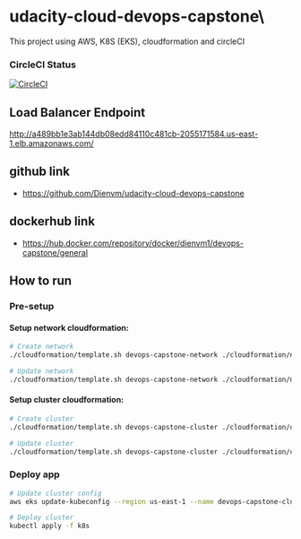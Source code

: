 # udacity-cloud-devops-capstone\

This project using AWS, K8S (EKS), cloudformation and circleCI

### CircleCI Status

[![CircleCI](https://dl.circleci.com/status-badge/img/gh/Dienvm/udacity-cloud-devops-capstone/tree/main.svg?style=svg)](https://dl.circleci.com/status-badge/redirect/gh/Dienvm/udacity-cloud-devops-capstone/tree/main)

## Load Balancer Endpoint

http://a489bb1e3ab144db08edd84110c481cb-2055171584.us-east-1.elb.amazonaws.com/

## github link

- https://github.com/Dienvm/udacity-cloud-devops-capstone

## dockerhub link

- https://hub.docker.com/repository/docker/dienvm1/devops-capstone/general

## How to run

### Pre-setup

#### Setup network cloudformation:

```sh
# Create network
./cloudformation/template.sh devops-capstone-network ./cloudformation/network.yml ./cloudformation/network.json

# Update network
./cloudformation/template.sh devops-capstone-network ./cloudformation/network.yml ./cloudformation/network.json
```

#### Setup cluster cloudformation:

```sh
# Create cluster
./cloudformation/template.sh devops-capstone-cluster ./cloudformation/cluster.yml ./cloudformation/cluster.json

# Update cluster
./cloudformation/template.sh devops-capstone-cluster ./cloudformation/cluster.yml ./cloudformation/cluster.json
```

### Deploy app

```sh
# Update cluster config
aws eks update-kubeconfig --region us-east-1 --name devops-capstone-cluster

# Deploy cluster
kubectl apply -f k8s
```
